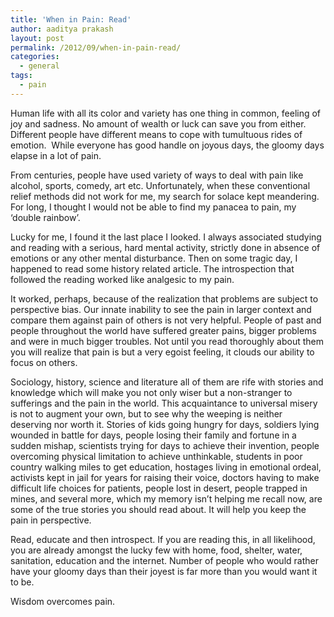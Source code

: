 ```yaml
---
title: 'When in Pain: Read'
author: aaditya prakash
layout: post
permalink: /2012/09/when-in-pain-read/
categories:
  - general
tags:
  - pain
---
```

Human life with all its color and variety has one thing in common, feeling of joy and sadness. No amount of wealth or luck can save you from either. Different people have different means to cope with tumultuous rides of emotion.  While everyone has good handle on joyous days, the gloomy days elapse in a lot of pain.

From centuries, people have used variety of ways to deal with pain like alcohol, sports, comedy, art etc. Unfortunately, when these conventional relief methods did not work for me, my search for solace kept meandering. For long, I thought I would not be able to find my panacea to pain, my ‘double rainbow’.

Lucky for me, I found it the last place I looked. I always associated studying and reading with a serious, hard mental activity, strictly done in absence of emotions or any other mental disturbance. Then on some tragic day, I happened to read some history related article. The introspection that followed the reading worked like analgesic to my pain.

It worked, perhaps, because of the realization that problems are subject to perspective bias. Our innate inability to see the pain in larger context and compare them against pain of others is not very helpful. People of past and people throughout the world have suffered greater pains, bigger problems and were in much bigger troubles. Not until you read thoroughly about them you will realize that pain is but a very egoist feeling, it clouds our ability to focus on others.

Sociology, history, science and literature all of them are rife with stories and knowledge which will make you not only wiser but a non-stranger to sufferings and the pain in the world. This acquaintance to universal misery is not to augment your own, but to see why the weeping is neither deserving nor worth it. Stories of kids going hungry for days, soldiers lying wounded in battle for days, people losing their family and fortune in a sudden mishap, scientists trying for days to achieve their invention, people overcoming physical limitation to achieve unthinkable, students in poor country walking miles to get education, hostages living in emotional ordeal, activists kept in jail for years for raising their voice, doctors having to make difficult life choices for patients, people lost in desert, people trapped in mines, and several more, which my memory isn’t helping me recall now, are some of the true stories you should read about. It will help you keep the pain in perspective.

Read, educate and then introspect. If you are reading this, in all likelihood, you are already amongst the lucky few with home, food, shelter, water, sanitation, education and the internet. Number of people who would rather have your gloomy days than their joyest is far more than you would want it to be.

Wisdom overcomes pain.
